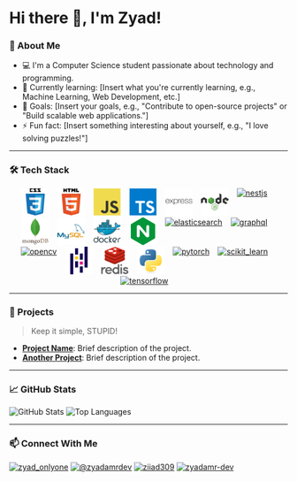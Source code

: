 # Hi there 👋, I'm Zyad!

### 🌟 About Me
- 💻 I'm a Computer Science student passionate about technology and programming.
- 🌱 Currently learning: [Insert what you're currently learning, e.g., Machine Learning, Web Development, etc.]
- 🎯 Goals: [Insert your goals, e.g., "Contribute to open-source projects" or "Build scalable web applications."]
- ⚡ Fun fact: [Insert something interesting about yourself, e.g., "I love solving puzzles!"]

---

### 🛠️ Tech Stack

<p align="center" style="display: flex; flex-wrap: wrap; justify-content: center; text-decoration:none">
  <!-- Frontend -->
  <a href="https://www.w3schools.com/css/" target="_blank" rel="noreferrer">
    <img src="https://raw.githubusercontent.com/devicons/devicon/master/icons/css3/css3-original-wordmark.svg" alt="css3" width="50" height="50" style="margin-right: 15px;"/>
  </a>
  <a href="https://www.w3.org/html/" target="_blank" rel="noreferrer">
    <img src="https://raw.githubusercontent.com/devicons/devicon/master/icons/html5/html5-original-wordmark.svg" alt="html5" width="50" height="50" style="margin-right: 15px;"/>
  </a>
  <a href="https://developer.mozilla.org/en-US/docs/Web/JavaScript" target="_blank" rel="noreferrer">
    <img src="https://raw.githubusercontent.com/devicons/devicon/master/icons/javascript/javascript-original.svg" alt="javascript" width="50" height="50" style="margin-right: 15px;"/>
  </a>
  <a href="https://www.typescriptlang.org/" target="_blank" rel="noreferrer">
    <img src="https://raw.githubusercontent.com/devicons/devicon/master/icons/typescript/typescript-original.svg" alt="typescript" width="50" height="50" style="margin-right: 15px;"/>
  </a>

  <!-- Backend -->
  <a href="https://expressjs.com" target="_blank" rel="noreferrer">
    <img src="https://raw.githubusercontent.com/devicons/devicon/master/icons/express/express-original-wordmark.svg" alt="express" width="50" height="50" style="margin-right: 15px;"/>
  </a>
  <a href="https://nodejs.org" target="_blank" rel="noreferrer">
    <img src="https://raw.githubusercontent.com/devicons/devicon/master/icons/nodejs/nodejs-original-wordmark.svg" alt="nodejs" width="50" height="50" style="margin-right: 15px;"/>
  </a>
  <a href="https://nestjs.com/" target="_blank" rel="noreferrer">
    <img src="https://upload.wikimedia.org/wikipedia/commons/e/ec/NestJS_logo.svg" alt="nestjs" width="50" height="50" style="margin-right: 15px;"/>
  </a>
  <a href="https://www.mongodb.com/" target="_blank" rel="noreferrer">
    <img src="https://raw.githubusercontent.com/devicons/devicon/master/icons/mongodb/mongodb-original-wordmark.svg" alt="mongodb" width="50" height="50" style="margin-right: 15px;"/>
  </a>
  <a href="https://www.mysql.com/" target="_blank" rel="noreferrer">
    <img src="https://raw.githubusercontent.com/devicons/devicon/master/icons/mysql/mysql-original-wordmark.svg" alt="mysql" width="50" height="50" style="margin-right: 15px;"/>
  </a>
  <a href="https://www.docker.com/" target="_blank" rel="noreferrer">
    <img src="https://raw.githubusercontent.com/devicons/devicon/master/icons/docker/docker-original-wordmark.svg" alt="docker" width="50" height="50" style="margin-right: 15px;"/>
  </a>
  <a href="https://www.nginx.com" target="_blank" rel="noreferrer">
    <img src="https://raw.githubusercontent.com/devicons/devicon/master/icons/nginx/nginx-original.svg" alt="nginx" width="50" height="50" style="margin-right: 15px;"/>
  </a>

  <!-- Machine Learning -->
  <a href="https://www.elastic.co" target="_blank" rel="noreferrer">
    <img src="https://www.vectorlogo.zone/logos/elastic/elastic-icon.svg" alt="elasticsearch" width="50" height="50" style="margin-right: 15px;"/>
  </a>
  <a href="https://graphql.org" target="_blank" rel="noreferrer">
    <img src="https://www.vectorlogo.zone/logos/graphql/graphql-icon.svg" alt="graphql" width="50" height="50" style="margin-right: 15px;"/>
  </a>
  <a href="https://opencv.org/" target="_blank" rel="noreferrer">
    <img src="https://www.vectorlogo.zone/logos/opencv/opencv-icon.svg" alt="opencv" width="50" height="50" style="margin-right: 15px;"/>
  </a>
  <a href="https://pandas.pydata.org/" target="_blank" rel="noreferrer">
    <img src="https://raw.githubusercontent.com/devicons/devicon/2ae2a900d2f041da66e950e4d48052658d850630/icons/pandas/pandas-original.svg" alt="pandas" width="50" height="50" style="margin-right: 15px;"/>
  </a>
  <a href="https://redis.io" target="_blank" rel="noreferrer">
    <img src="https://raw.githubusercontent.com/devicons/devicon/master/icons/redis/redis-original-wordmark.svg" alt="redis" width="50" height="50" style="margin-right: 15px;"/>
  </a>

  <!-- Deep Learning -->
  <a href="https://www.python.org" target="_blank" rel="noreferrer">
    <img src="https://raw.githubusercontent.com/devicons/devicon/master/icons/python/python-original.svg" alt="python" width="50" height="50" style="margin-right: 15px;"/>
  </a>
  <a href="https://pytorch.org/" target="_blank" rel="noreferrer">
    <img src="https://www.vectorlogo.zone/logos/pytorch/pytorch-icon.svg" alt="pytorch" width="50" height="50" style="margin-right: 15px;"/>
  </a>
  <a href="https://scikit-learn.org/" target="_blank" rel="noreferrer">
    <img src="https://upload.wikimedia.org/wikipedia/commons/0/05/Scikit_learn_logo_small.svg" alt="scikit_learn" width="50" height="50" style="margin-right: 15px;"/>
  </a>
  <a href="https://www.tensorflow.org" target="_blank" rel="noreferrer">
    <img src="https://www.vectorlogo.zone/logos/tensorflow/tensorflow-icon.svg" alt="tensorflow" width="50" height="50" style="margin-right: 15px;"/>
  </a>
</p>


---

### 🌟 Projects

> Keep it simple, STUPID!

- [**Project Name**](https://github.com/yourusername/project-name): Brief description of the project.
- [**Another Project**](https://github.com/yourusername/another-project): Brief description of the project.

---

### 📈 GitHub Stats
![GitHub Stats](https://github-readme-stats.vercel.app/api?username=Zyadamr-dev&show_icons=true&theme=radical)
![Top Languages](https://github-readme-stats.vercel.app/api/top-langs/?username=Zyadamr-dev&layout=compact&theme=radical)

---

### 📫 Connect With Me

<p align="left">
<a href="https://twitter.com/zyad_onlyone" target="blank"><img align="center" src="https://raw.githubusercontent.com/rahuldkjain/github-profile-readme-generator/master/src/images/icons/Social/twitter.svg" alt="zyad_onlyone" height="30" width="40" /></a>
<a href="https://hashnode.com/@zyadamrdev" target="blank"><img align="center" src="https://raw.githubusercontent.com/rahuldkjain/github-profile-readme-generator/master/src/images/icons/Social/hashnode.svg" alt="@zyadamrdev" height="30" width="40" /></a>
<a href="https://codeforces.com/profile/ziiad309" target="blank"><img align="center" src="https://raw.githubusercontent.com/rahuldkjain/github-profile-readme-generator/master/src/images/icons/Social/codeforces.svg" alt="ziiad309" height="30" width="40" /></a>
<a href="https://www.leetcode.com/zyadamr-dev" target="blank"><img align="center" src="https://raw.githubusercontent.com/rahuldkjain/github-profile-readme-generator/master/src/images/icons/Social/leet-code.svg" alt="zyadamr-dev" height="30" width="40" /></a>
</p>




























